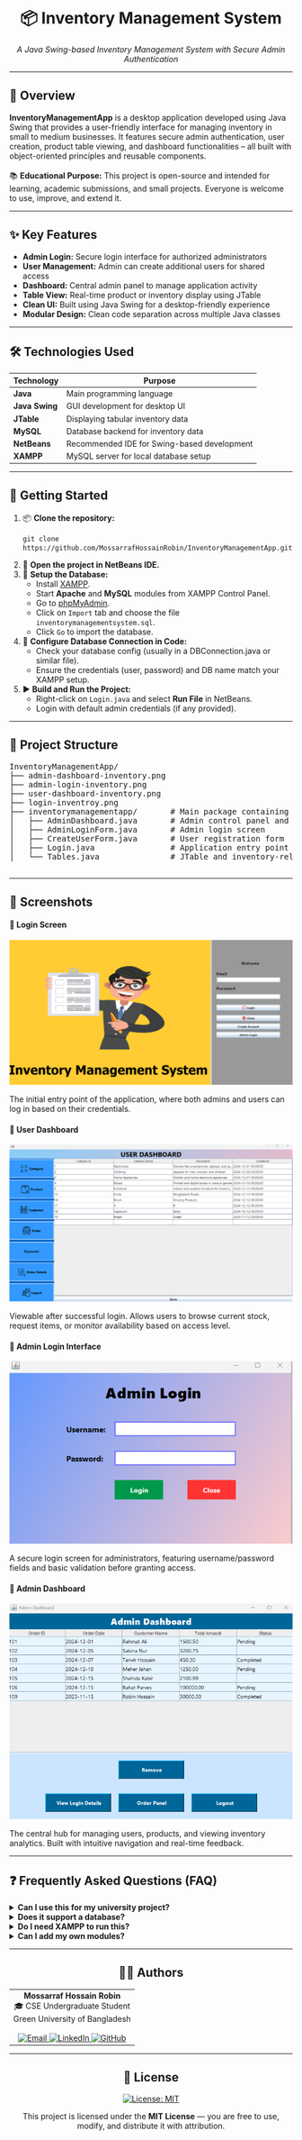 <div align="center">
  <h1>📦 Inventory Management System</h1>
  <p><em>A Java Swing-based Inventory Management System with Secure Admin Authentication</em></p>
</div>

---

<div>
  <h2>📌 Overview</h2>
  <p>
    <strong>InventoryManagementApp</strong> is a desktop application developed using Java Swing that provides a user-friendly interface for managing inventory in small to medium businesses. 
    It features secure admin authentication, user creation, product table viewing, and dashboard functionalities – all built with object-oriented principles and reusable components.
    <br/><br/>
    📚 <strong>Educational Purpose:</strong> This project is open-source and intended for learning, academic submissions, and small projects. Everyone is welcome to use, improve, and extend it.
  </p>
</div>

---

<div>
  <h2>✨ Key Features</h2>
  <ul>
    <li><strong>Admin Login:</strong> Secure login interface for authorized administrators</li>
    <li><strong>User Management:</strong> Admin can create additional users for shared access</li>
    <li><strong>Dashboard:</strong> Central admin panel to manage application activity</li>
    <li><strong>Table View:</strong> Real-time product or inventory display using JTable</li>
    <li><strong>Clean UI:</strong> Built using Java Swing for a desktop-friendly experience</li>
    <li><strong>Modular Design:</strong> Clean code separation across multiple Java classes</li>
  </ul>
</div>

---

<div>
  <h2>🛠️ Technologies Used</h2>
  <table>
    <thead>
      <tr>
        <th>Technology</th>
        <th>Purpose</th>
      </tr>
    </thead>
    <tbody>
      <tr><td><strong>Java</strong></td><td>Main programming language</td></tr>
      <tr><td><strong>Java Swing</strong></td><td>GUI development for desktop UI</td></tr>
      <tr><td><strong>JTable</strong></td><td>Displaying tabular inventory data</td></tr>
      <tr><td><strong>MySQL</strong></td><td>Database backend for inventory data</td></tr>
      <tr><td><strong>NetBeans</strong></td><td>Recommended IDE for Swing-based development</td></tr>
      <tr><td><strong>XAMPP</strong></td><td>MySQL server for local database setup</td></tr>
    </tbody>
  </table>
</div>

---

<div>
  <h2>🚀 Getting Started</h2>
  <ol>
    <li>📦 <strong>Clone the repository:</strong>
      <pre><code>git clone https://github.com/MossarrafHossainRobin/InventoryManagementApp.git</code></pre>
    </li>
    <li>🔧 <strong>Open the project in NetBeans IDE.</strong></li>
    <li>💾 <strong>Setup the Database:</strong>
      <ul>
        <li>Install <a href="https://www.apachefriends.org/index.html" target="_blank">XAMPP</a>.</li>
        <li>Start <strong>Apache</strong> and <strong>MySQL</strong> modules from XAMPP Control Panel.</li>
        <li>Go to <a href="http://localhost/phpmyadmin" target="_blank">phpMyAdmin</a>.</li>
        <li>Click on <code>Import</code> tab and choose the file <code>inventorymanagementsystem.sql</code>.</li>
        <li>Click <code>Go</code> to import the database.</li>
      </ul>
    </li>
    <li>🧩 <strong>Configure Database Connection in Code:</strong>
      <ul>
        <li>Check your database config (usually in a DBConnection.java or similar file).</li>
        <li>Ensure the credentials (user, password) and DB name match your XAMPP setup.</li>
      </ul>
    </li>
    <li>▶️ <strong>Build and Run the Project:</strong>
      <ul>
        <li>Right-click on <code>Login.java</code> and select <strong>Run File</strong> in NetBeans.</li>
        <li>Login with default admin credentials (if any provided).</li>
      </ul>
    </li>
  </ol>
</div>

---

<div>
  <h2>📁 Project Structure</h2>
  <pre>
InventoryManagementApp/
├── admin-dashboard-inventory.png
├── admin-login-inventory.png
├── user-dashboard-inventory.png
├── login-inventroy.png
├── inventorymanagementapp/       # Main package containing application logic
│   ├── AdminDashboard.java       # Admin control panel and dashboard UI
│   ├── AdminLoginForm.java       # Admin login screen
│   ├── CreateUserForm.java       # User registration form
│   ├── Login.java                # Application entry point with login interface
│   └── Tables.java               # JTable and inventory-related functionality
  </pre>
</div>

---

<div>
  <h2>📸 Screenshots</h2>
  <h4>🔑 Login Screen</h4>
  <img src="login-inventroy.png" alt="Login Screen"/>
  <p>The initial entry point of the application, where both admins and users can log in based on their credentials.</p>

  <h4>💼 User Dashboard</h4>
  <img src="user-dashboard-inventory.png" alt="User Dashboard"/>
  <p>Viewable after successful login. Allows users to browse current stock, request items, or monitor availability based on access level.</p>

  <h4>🔐 Admin Login Interface</h4>
  <img src="admin-login-inventory.png" alt="Admin Login Interface"/>
  <p>A secure login screen for administrators, featuring username/password fields and basic validation before granting access.</p>

  <h4>📅 Admin Dashboard</h4>
  <img src="admin-dashboard-inventory.png" alt="Admin Dashboard"/>
  <p>The central hub for managing users, products, and viewing inventory analytics. Built with intuitive navigation and real-time feedback.</p>
</div>

---

<div>
  <h2>❓ Frequently Asked Questions (FAQ)</h2>
  <details>
    <summary><strong>Can I use this for my university project?</strong></summary>
    <p>✅ Yes! It’s ideal for academic use and learning purposes.</p>
  </details>

  <details>
    <summary><strong>Does it support a database?</strong></summary>
    <p>✅ Yes, this project uses MySQL as the backend database. A ready-to-use SQL file (<code>inventorymanagementsystem.sql</code>) is provided for setup.</p>
  </details>

  <details>
    <summary><strong>Do I need XAMPP to run this?</strong></summary>
    <p>🟡 Yes. XAMPP is needed to run the MySQL server locally and manage the inventory database.</p>
  </details>

  <details>
    <summary><strong>Can I add my own modules?</strong></summary>
    <p>✅ Absolutely! The code is modular and clean – perfect for customization.</p>
  </details>
</div>

---

<div align="center">
  <h2>👨‍💻 Authors</h2>
  <table>
    <tr>
      <td align="center" valign="top">
        <strong>Mossarraf Hossain Robin</strong><br/>
        🎓 CSE Undergraduate Student<br/>
        Green University of Bangladesh<br/><br/>
        <a href="mailto:mossarrafhossainrobin@gmail.com" target="_blank">
          <img src="https://img.shields.io/badge/Email-D14836?style=flat-square&logo=gmail&logoColor=white" alt="Email"/>
        </a>
        <a href="https://linkedin.com/in/mossarrafhossainrobin" target="_blank">
          <img src="https://img.shields.io/badge/LinkedIn-0A66C2?style=flat-square&logo=linkedin&logoColor=white" alt="LinkedIn"/>
        </a>
        <a href="https://github.com/MossarrafHossainRobin" target="_blank">
          <img src="https://img.shields.io/badge/GitHub-181717?style=flat-square&logo=github&logoColor=white" alt="GitHub"/>
        </a>
      </td>
    </tr>
  </table>
</div>

---

<div align="center">
  <h2>📃 License</h2>
  <p>
    <a href="https://opensource.org/licenses/MIT" target="_blank">
      <img src="https://img.shields.io/badge/License-MIT-blue.svg?style=for-the-badge" alt="License: MIT"/>
    </a>
  </p>
  <p>This project is licensed under the <strong>MIT License</strong> — you are free to use, modify, and distribute it with attribution.</p>
</div>
